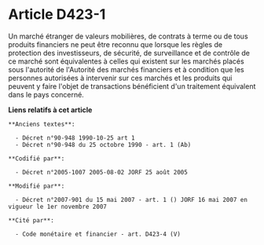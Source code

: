# Article D423-1

Un marché étranger de valeurs mobilières, de contrats à terme ou de tous produits financiers ne peut être reconnu que lorsque
les règles de protection des investisseurs, de sécurité, de surveillance et de contrôle de ce marché sont équivalentes à
celles qui existent sur les marchés placés sous l'autorité de l'Autorité des marchés financiers et à condition que les
personnes autorisées à intervenir sur ces marchés et les produits qui peuvent y faire l'objet de transactions bénéficient
d'un traitement équivalent dans le pays concerné.

**Liens relatifs à cet article**

	**Anciens textes**:

	  - Décret n°90-948 1990-10-25 art 1
	  - Décret n°90-948 du 25 octobre 1990 - art. 1 (Ab)

	**Codifié par**:

	  - Décret n°2005-1007 2005-08-02 JORF 25 août 2005

	**Modifié par**:

	  - Décret n°2007-901 du 15 mai 2007 - art. 1 () JORF 16 mai 2007 en vigueur le 1er novembre 2007

	**Cité par**:

	  - Code monétaire et financier - art. D423-4 (V)

